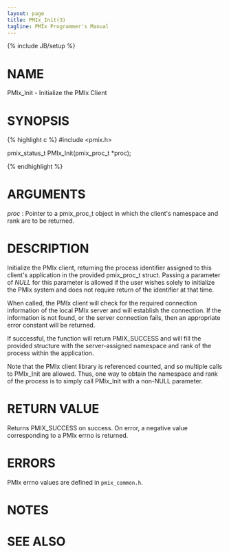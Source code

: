 ```yaml
---
layout: page
title: PMIx_Init(3)
tagline: PMIx Programmer's Manual
---
```

{% include JB/setup %}

# NAME

PMIx_Init - Initialize the PMIx Client

# SYNOPSIS

{% highlight c %}
#include <pmix.h>

pmix_status_t PMIx_Init(pmix_proc_t *proc);

{% endhighlight %}

# ARGUMENTS

*proc*
: Pointer to a pmix_proc_t object in which the client's namespace and rank are to be returned.

# DESCRIPTION

Initialize the PMIx client, returning the process identifier assigned
to this client's application in the provided pmix_proc_t struct.
Passing a parameter of _NULL_ for this parameter is allowed if the user
wishes solely to initialize the PMIx system and does not require
return of the identifier at that time.

When called, the PMIx client will check for the required connection
information of the local PMIx server and will establish the connection.
If the information is not found, or the server connection fails, then
an appropriate error constant will be returned.

If successful, the function will return PMIX_SUCCESS and will fill the
provided structure with the server-assigned namespace and rank of the
process within the application.

Note that the PMIx client library is referenced counted, and so multiple
calls to PMIx_Init are allowed. Thus, one way to obtain the namespace and
rank of the process is to simply call PMIx_Init with a non-NULL parameter.

# RETURN VALUE

Returns PMIX_SUCCESS on success. On error, a negative value corresponding to
a PMIx errno is returned.

# ERRORS

PMIx errno values are defined in `pmix_common.h`.

# NOTES


# SEE ALSO
